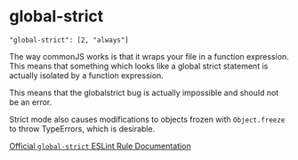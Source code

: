 # global-strict

    "global-strict": [2, "always"]

The way commonJS works is that it wraps your file in a function expression.
This means that something which looks like a global strict statement is
actually isolated by a function expression.

This means that the globalstrict bug is actually impossible and should not be
an error.

Strict mode also causes modifications to objects frozen with `Object.freeze`
to throw TypeErrors, which is desirable.

[Official `global-strict` ESLint Rule Documentation][global-strict-docs]

[global-strict-docs]: https://github.com/eslint/eslint/blob/master/docs/rules/global-strict.md
